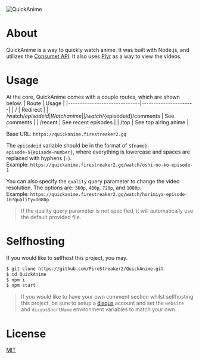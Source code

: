 ![QuickAnime](https://socialify.git.ci/FireStreaker2/QuickAnime/image?description=1&forks=1&issues=1&name=1&owner=1&pulls=1&stargazers=1&theme=Dark)

# About
QuickAnime is a way to quickly watch anime. It was built with Node.js, and utilizes the <a href="https://github.com/consumet/api.consumet.org">Consumet API</a>. It also uses <a href="https://github.com/sampotts/plyr">Plyr</a> as a way to view the videos.

# Usage
At the core, QuickAnime comes with a couple routes, which are shown below.
| Route                        | Usage                |
|------------------------------|----------------------|
| /                            | Redirect             |
| /watch/${episodeid}          | Watch anime          |
| /watch/${episodeid}/comments | See comments         |
| /recent                      | See recent episodes  |
| /top                         | See top airing anime |

Base URL: ``https://quickanime.firestreaker2.gq``   

The ``episodeid`` variable should be in the format of ``${name}-episode-${episode-number}``, where everything is lowercase and spaces are replaced with hyphens (``-``).  
Example: ``https://quickanime.firestreaker2.gq/watch/oshi-no-ko-episode-1``

You can also specify the ``quality`` query parameter to change the video resolution. The options are: ``360p``, ``480p``, ``720p``, and ``1080p``.  
Example: ``https://quickanime.firestreaker2.gq/watch/horimiya-episode-10?quality=1080p``  

> If the quality query parameter is not specified, it will automatically use the default provided file.

# Selfhosting
If you would like to selfhost this project, you may.
```bash
$ git clone https://github.com/FireStreaker2/QuickAnime.git
$ cd QuickAnime
$ npm i
$ npm start
```

> If you would like to have your own comment section whilst selfhosting this project, be sure to setup a [disqus](https://disqus.com/) account and set the ``website`` and ``disqusShortName`` environment variables to match your own.

# License
<a href="https://github.com/FireStreaker2/QuickAnime/blob/main/LICENSE">MIT</a>